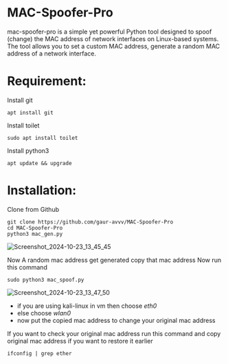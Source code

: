 # MAC-Spoofer-Pro
mac-spoofer-pro is a simple yet powerful Python tool designed to spoof (change) the MAC address of network interfaces on Linux-based systems. The tool allows you to set a custom MAC address, generate a random MAC address of a network interface.

# Requirement:
Install git
```
apt install git
```
Install toilet
```
sudo apt install toilet
```
Install python3
```
apt update && upgrade
```

# Installation:
Clone from Github
```
git clone https://github.com/gaur-avvv/MAC-Spoofer-Pro
cd MAC-Spoofer-Pro
python3 mac_gen.py
```
![Screenshot_2024-10-23_13_45_45](https://github.com/user-attachments/assets/a204fa74-c58b-490e-ad6f-3ea655c6756b)

Now A random mac address get generated copy that mac address
Now run this command

```
sudo python3 mac_spoof.py
```
![Screenshot_2024-10-23_13_47_50](https://github.com/user-attachments/assets/db1ab7b5-f423-4c57-ab99-d307e2aa4d41)

* if you are using kali-linux in vm then choose _eth0_
* else choose _wlan0_
* now put the copied mac address to change your original mac address

If you want to check your original mac address run this command and copy original mac address if you want to restore it earlier
```
ifconfig | grep ether
```


